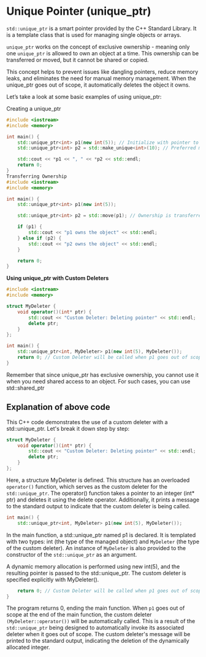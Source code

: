 # Unique Pointer (unique_ptr)

`std::unique_ptr` is a smart pointer provided by the C++ Standard Library. It is a template class that is used for managing single objects or arrays.

`unique_ptr` works on the concept of exclusive ownership - meaning only one `unique_ptr` is allowed to own an object at a time. This ownership can be transferred or moved, but it cannot be shared or copied.

This concept helps to prevent issues like dangling pointers, reduce memory leaks, and eliminates the need for manual memory management. When the unique_ptr goes out of scope, it automatically deletes the object it owns.

Let’s take a look at some basic examples of using unique_ptr:

Creating a unique_ptr
```cpp
#include <iostream>
#include <memory>

int main() {
    std::unique_ptr<int> p1(new int(5)); // Initialize with pointer to a new integer
    std::unique_ptr<int> p2 = std::make_unique<int>(10); // Preferred method (C++14 onwards)

    std::cout << *p1 << ", " << *p2 << std::endl;
    return 0;
}
Transferring Ownership
#include <iostream>
#include <memory>

int main() {
    std::unique_ptr<int> p1(new int(5));

    std::unique_ptr<int> p2 = std::move(p1); // Ownership is transferred from p1 to p2

    if (p1) {
        std::cout << "p1 owns the object" << std::endl;
    } else if (p2) {
        std::cout << "p2 owns the object" << std::endl;
    }

    return 0;
}
```

**Using unique_ptr with Custom Deleters**

```cpp
#include <iostream>
#include <memory>

struct MyDeleter {
    void operator()(int* ptr) {
        std::cout << "Custom Deleter: Deleting pointer" << std::endl;
        delete ptr;
    }
};

int main() {
    std::unique_ptr<int, MyDeleter> p1(new int(5), MyDeleter());
    return 0; // Custom Deleter will be called when p1 goes out of scope
}
```

Remember that since unique_ptr has exclusive ownership, you cannot use it when you need shared access to an object. For such cases, you can use std::shared_ptr


## Explanation of above code

This C++ code demonstrates the use of a custom deleter with a std::unique_ptr. Let's break it down step by step:

```cpp
struct MyDeleter {
    void operator()(int* ptr) {
        std::cout << "Custom Deleter: Deleting pointer" << std::endl;
        delete ptr;
    }
};
```
Here, a structure MyDeleter is defined. This structure has an overloaded `operator()` function, which serves as the custom deleter for the `std::unique_ptr`. The operator() function takes a pointer to an integer (int* ptr) and deletes it using the delete operator. Additionally, it prints a message to the standard output to indicate that the custom deleter is being called.

```cpp
int main() {
    std::unique_ptr<int, MyDeleter> p1(new int(5), MyDeleter());
```

In the main function, a std::unique_ptr named p1 is declared. It is templated with two types: int (the type of the managed object) and `MyDeleter` (the type of the custom deleter). An instance of `MyDeleter` is also provided to the constructor of the `std::unique_ptr` as an argument.

A dynamic memory allocation is performed using new int(5), and the resulting pointer is passed to the std::unique_ptr. The custom deleter is specified explicitly with MyDeleter().

```cpp
    return 0; // Custom Deleter will be called when p1 goes out of scope
}
```

The program returns 0, ending the main function. When `p1` goes out of scope at the end of the main function, the custom deleter `(MyDeleter::operator())` will be automatically called. This is a result of the `std::unique_ptr` being designed to automatically invoke its associated deleter when it goes out of scope. The custom deleter's message will be printed to the standard output, indicating the deletion of the dynamically allocated integer.

